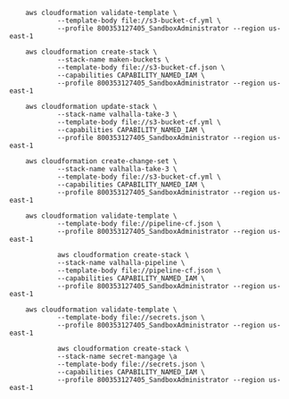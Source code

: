         aws cloudformation validate-template \
                --template-body file://s3-bucket-cf.yml \
                --profile 800353127405_SandboxAdministrator --region us-east-1

        aws cloudformation create-stack \
                --stack-name maken-buckets \
                --template-body file://s3-bucket-cf.json \
                --capabilities CAPABILITY_NAMED_IAM \
                --profile 800353127405_SandboxAdministrator --region us-east-1

        aws cloudformation update-stack \
                --stack-name valhalla-take-3 \
                --template-body file://s3-bucket-cf.yml \
                --capabilities CAPABILITY_NAMED_IAM \
                --profile 800353127405_SandboxAdministrator --region us-east-1

        aws cloudformation create-change-set \
                --stack-name valhalla-take-3 \
                --template-body file://s3-bucket-cf.yml \
                --capabilities CAPABILITY_NAMED_IAM \
                --profile 800353127405_SandboxAdministrator --region us-east-1

        aws cloudformation validate-template \
                --template-body file://pipeline-cf.json \
                --profile 800353127405_SandboxAdministrator --region us-east-1

                aws cloudformation create-stack \
                --stack-name valhalla-pipeline \
                --template-body file://pipeline-cf.json \
                --capabilities CAPABILITY_NAMED_IAM \
                --profile 800353127405_SandboxAdministrator --region us-east-1

        aws cloudformation validate-template \
                --template-body file://secrets.json \
                --profile 800353127405_SandboxAdministrator --region us-east-1

                aws cloudformation create-stack \
                --stack-name secret-mangage \a
                --template-body file://secrets.json \
                --capabilities CAPABILITY_NAMED_IAM \
                --profile 800353127405_SandboxAdministrator --region us-east-1

